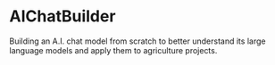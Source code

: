 # AIChatBuilder
Building an A.I. chat model from scratch to better understand its large language models and apply them to agriculture projects.
